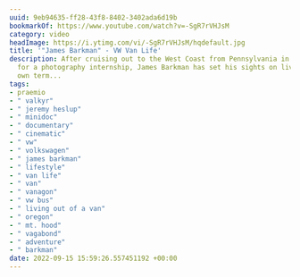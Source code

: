 ```yaml
---
uuid: 9eb94635-ff28-43f8-8402-3402ada6d19b
bookmarkOf: https://www.youtube.com/watch?v=-SgR7rVHJsM
category: video
headImage: https://i.ytimg.com/vi/-SgR7rVHJsM/hqdefault.jpg
title: '"James Barkman" - VW Van Life'
description: After cruising out to the West Coast from Pennsylvania in his VW Bus
  for a photography internship, James Barkman has set his sights on living on his
  own term...
tags:
- praemio
- " valkyr"
- " jeremy heslup"
- " minidoc"
- " documentary"
- " cinematic"
- " vw"
- " volkswagen"
- " james barkman"
- " lifestyle"
- " van life"
- " van"
- " vanagon"
- " vw bus"
- " living out of a van"
- " oregon"
- " mt. hood"
- " vagabond"
- " adventure"
- " barkman"
date: 2022-09-15 15:59:26.557451192 +00:00
---
```


